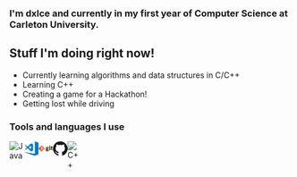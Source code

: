 ### I'm dxlce and currently in my first year of Computer Science at Carleton University.

## Stuff I'm doing right now!
- Currently learning algorithms and data structures in C/C++
- Learning C++ 
- Creating a game for a Hackathon!
- Getting lost while driving 

### Tools and languages I use
<img align="left" alt="Java" width="26px" src="https://icon-library.com/images/java-icon-image/java-icon-image-0.jpg" />
<img align="left" alt="Visual Studio Code" width="26px" src="https://raw.githubusercontent.com/github/explore/80688e429a7d4ef2fca1e82350fe8e3517d3494d/topics/visual-studio-code/visual-studio-code.png" />
<img align="left" alt="Git" width="26px" src="https://raw.githubusercontent.com/github/explore/80688e429a7d4ef2fca1e82350fe8e3517d3494d/topics/git/git.png" />
<img align="left" alt="GitHub" width="26px" src="https://raw.githubusercontent.com/github/explore/78df643247d429f6cc873026c0622819ad797942/topics/github/github.png" />
<img align="left" alt="C++" width="26px" src="https://raw.githubusercontent.com/isocpp/logos/master/cpp_logo.png" />
